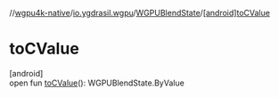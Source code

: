 //[wgpu4k-native](../../../index.md)/[io.ygdrasil.wgpu](../index.md)/[WGPUBlendState](index.md)/[[android]toCValue]([android]to-c-value.md)

# toCValue

[android]\
open fun [toCValue]([android]to-c-value.md)(): WGPUBlendState.ByValue